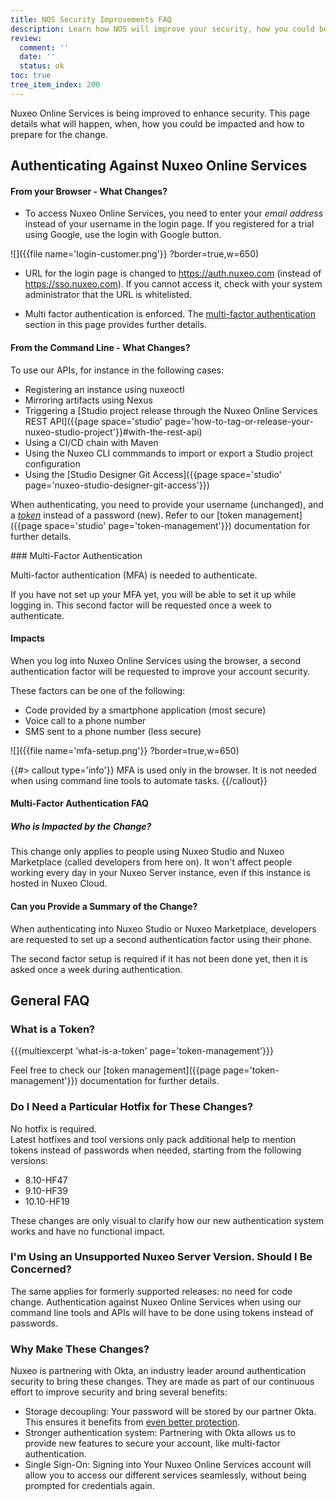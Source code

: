 ```yaml
---
title: NOS Security Improvements FAQ
description: Learn how NOS will improve your security, how you could be impacted and how to prepare for the change.
review:
  comment: ''
  date: ''
  status: ok
toc: true
tree_item_index: 200
---
```


Nuxeo Online Services is being improved to enhance security. This page details what will happen, when, how you could be impacted and how to prepare for the change.

## Authenticating Against Nuxeo Online Services

#### From your Browser - What Changes?

- To access Nuxeo Online Services, you need to enter your _email address_ instead of your username in the login page. If you registered for a trial using Google, use the login with Google button.

![]({{file name='login-customer.png'}} ?border=true,w=650)

- URL for the login page is changed to https://auth.nuxeo.com (instead of https://sso.nuxeo.com). If you cannot access it, check with your system administrator that the URL is whitelisted.

- Multi factor authentication is enforced. The <a href="#mfa">multi-factor authentication</a> section in this page provides further details.

#### From the Command Line - What Changes?

To use our APIs, for instance in the following cases:
- Registering an instance using nuxeoctl
- Mirroring artifacts using Nexus
- Triggering a [Studio project release through the Nuxeo Online Services REST API]({{page space='studio' page='how-to-tag-or-release-your-nuxeo-studio-project'}}#with-the-rest-api)
- Using a CI/CD chain with Maven
- Using the Nuxeo CLI commmands to import or export a Studio project configuration
- Using the [Studio Designer Git Access]({{page space='studio' page='nuxeo-studio-designer-git-access'}})

When authenticating, you need to provide your username (unchanged), and a _[token](#what-is-a-token)_ instead of a password (new). Refer to our [token management]({{page space='studio' page='token-management'}}) documentation for further details.

<a name="mfa">
### Multi-Factor Authentication

Multi-factor authentication (MFA) is needed to authenticate.

If you have not set up your MFA yet, you will be able to set it up while logging in. This second factor will be requested once a week to authenticate.

#### Impacts

When you log into Nuxeo Online Services using the browser, a second authentication factor will be requested to improve your account security.

These factors can be one of the following:
- Code provided by a smartphone application (most secure)
- Voice call to a phone number
- SMS sent to a phone number (less secure)

![]({{file name='mfa-setup.png'}} ?border=true,w=650)

{{#> callout type='info'}}
MFA is used only in the browser. It is not needed when using command line tools to automate tasks.
{{/callout}}

#### Multi-Factor Authentication FAQ

##### Who is Impacted by the Change?

This change only applies to people using Nuxeo Studio and Nuxeo Marketplace (called developers from here on). It won't affect people working every day in your Nuxeo Server instance, even if this instance is hosted in Nuxeo Cloud.

#### Can you Provide a Summary of the Change?

When authenticating into Nuxeo Studio or Nuxeo Marketplace, developers are requested to set up a second authentication factor using their phone.

The second factor setup is required if it has not been done yet, then it is asked once a week during authentication.

## General FAQ

### What is a Token?

{{{multiexcerpt 'what-is-a-token' page='token-management'}}}

Feel free to check our [token management]({{page page='token-management'}}) documentation for further details.

### Do I Need a Particular Hotfix for These Changes?

No hotfix is required.</br>
Latest hotfixes and tool versions only pack additional help to mention tokens instead of passwords when needed, starting from the following versions:

- 8.10-HF47
- 9.10-HF39
- 10.10-HF19

These changes are only visual to clarify how our new authentication system works and have no functional impact.

### I'm Using an Unsupported Nuxeo Server Version. Should I Be Concerned?

The same applies for formerly supported releases: no need for code change. Authentication against Nuxeo Online Services when using our command line tools and APIs will have to be done using tokens instead of passwords.

### Why Make These Changes?

Nuxeo is partnering with Okta, an industry leader around authentication security to bring these changes. They are made as part of our continuous effort to improve security and bring several benefits:

- Storage decoupling: Your password will be stored by our partner Okta. This ensures it benefits from [even better protection](https://www.okta.com/security/).
- Stronger authentication system: Partnering with Okta allows us to provide new features to secure your account, like multi-factor authentication.
- Single Sign-On: Signing into Your Nuxeo Online Services account will allow you to access our different services seamlessly, without being prompted for credentials again.

